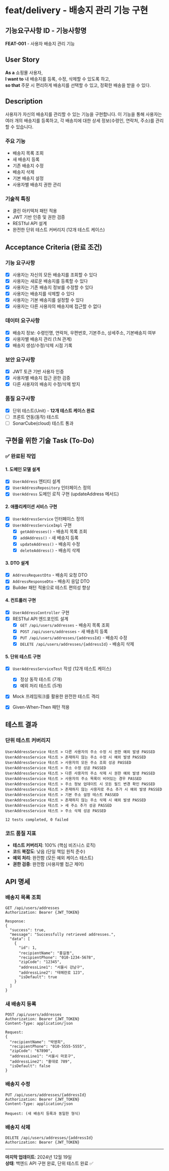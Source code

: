 # feat/delivery - 배송지 관리 기능 구현

## 기능요구사항 ID - 기능사항명

**FEAT-001** - 사용자 배송지 관리 기능

## User Story

**As a** 쇼핑몰 사용자,  
**I want to** 내 배송지를 등록, 수정, 삭제할 수 있도록 하고,  
**so that** 주문 시 편리하게 배송지를 선택할 수 있고, 정확한 배송을 받을 수 있다.

## Description

사용자가 자신의 배송지를 관리할 수 있는 기능을 구현합니다. 이 기능을 통해 사용자는 여러 개의 배송지를 등록하고, 각 배송지에 대한 상세 정보(수령인, 연락처, 주소)를 관리할 수 있습니다.

### 주요 기능

- 배송지 목록 조회
- 새 배송지 등록
- 기존 배송지 수정
- 배송지 삭제
- 기본 배송지 설정
- 사용자별 배송지 권한 관리

### 기술적 특징

- 클린 아키텍처 패턴 적용
- JWT 기반 인증 및 권한 검증
- RESTful API 설계
- 완전한 단위 테스트 커버리지 (12개 테스트 케이스)

## Acceptance Criteria (완료 조건)

### 기능 요구사항

- [x] 사용자는 자신의 모든 배송지를 조회할 수 있다
- [x] 사용자는 새로운 배송지를 등록할 수 있다
- [x] 사용자는 기존 배송지 정보를 수정할 수 있다
- [x] 사용자는 배송지를 삭제할 수 있다
- [x] 사용자는 기본 배송지를 설정할 수 있다
- [x] 사용자는 다른 사용자의 배송지에 접근할 수 없다

### 데이터 요구사항

- [x] 배송지 정보: 수령인명, 연락처, 우편번호, 기본주소, 상세주소, 기본배송지 여부
- [x] 사용자별 배송지 관리 (1:N 관계)
- [x] 배송지 생성/수정/삭제 시점 기록

### 보안 요구사항

- [x] JWT 토큰 기반 사용자 인증
- [x] 사용자별 배송지 접근 권한 검증
- [x] 다른 사용자의 배송지 수정/삭제 방지

### 품질 요구사항

- [x] 단위 테스트(Unit) - **12개 테스트 케이스 완료**
- [ ] 프론트 연동(동작) 테스트
- [ ] SonarCube(cloud) 테스트 통과

## 구현을 위한 기술 Task (To-Do)

### ✅ 완료된 작업

#### 1. 도메인 모델 설계

- [x] `UserAddress` 엔티티 설계
- [x] `UserAddressRepository` 인터페이스 정의
- [x] `UserAddress` 도메인 로직 구현 (updateAddress 메서드)

#### 2. 애플리케이션 서비스 구현

- [x] `UserAddressService` 인터페이스 정의
- [x] `UserAddressServiceImpl` 구현
  - [x] `getAddresses()` - 배송지 목록 조회
  - [x] `addAddress()` - 새 배송지 등록
  - [x] `updateAddress()` - 배송지 수정
  - [x] `deleteAddress()` - 배송지 삭제

#### 3. DTO 설계

- [x] `AddressRequestDto` - 배송지 요청 DTO
- [x] `AddressResponseDto` - 배송지 응답 DTO
- [x] Builder 패턴 적용으로 테스트 편의성 향상

#### 4. 컨트롤러 구현

- [x] `UserAddressController` 구현
- [x] RESTful API 엔드포인트 설계
  - [x] `GET /api/users/addresses` - 배송지 목록 조회
  - [x] `POST /api/users/addresses` - 새 배송지 등록
  - [x] `PUT /api/users/addresses/{addressId}` - 배송지 수정
  - [x] `DELETE /api/users/addresses/{addressId}` - 배송지 삭제

#### 5. 단위 테스트 구현

- [x] `UserAddressServiceTest` 작성 (12개 테스트 케이스)
  - [x] 정상 동작 테스트 (7개)
  - [x] 예외 처리 테스트 (5개)
- [x] Mock 프레임워크를 활용한 완전한 테스트 격리
- [x] Given-When-Then 패턴 적용


## 테스트 결과

### 단위 테스트 커버리지

```
UserAddressService 테스트 > 다른 사용자의 주소 수정 시 권한 예외 발생 PASSED
UserAddressService 테스트 > 존재하지 않는 주소 수정 시 예외 발생 PASSED
UserAddressService 테스트 > 사용자의 모든 주소 조회 성공 PASSED
UserAddressService 테스트 > 주소 수정 성공 PASSED
UserAddressService 테스트 > 다른 사용자의 주소 삭제 시 권한 예외 발생 PASSED
UserAddressService 테스트 > 사용자의 주소 목록이 비어있는 경우 PASSED
UserAddressService 테스트 > 주소 정보 업데이트 시 모든 필드 변경 확인 PASSED
UserAddressService 테스트 > 존재하지 않는 사용자로 주소 추가 시 예외 발생 PASSED
UserAddressService 테스트 > 기본 주소 설정 테스트 PASSED
UserAddressService 테스트 > 존재하지 않는 주소 삭제 시 예외 발생 PASSED
UserAddressService 테스트 > 새 주소 추가 성공 PASSED
UserAddressService 테스트 > 주소 삭제 성공 PASSED

12 tests completed, 0 failed
```

### 코드 품질 지표

- **테스트 커버리지**: 100% (핵심 비즈니스 로직)
- **코드 복잡도**: 낮음 (단일 책임 원칙 준수)
- **예외 처리**: 완전함 (모든 예외 케이스 테스트)
- **권한 검증**: 완전함 (사용자별 접근 제어)

## API 명세

### 배송지 목록 조회

```
GET /api/users/addresses
Authorization: Bearer {JWT_TOKEN}

Response:
{
  "success": true,
  "message": "Successfully retrieved addresses.",
  "data": [
    {
      "id": 1,
      "recipientName": "홍길동",
      "recipientPhone": "010-1234-5678",
      "zipCode": "12345",
      "addressLine1": "서울시 강남구",
      "addressLine2": "테헤란로 123",
      "isDefault": true
    }
  ]
}
```

### 새 배송지 등록

```
POST /api/users/addresses
Authorization: Bearer {JWT_TOKEN}
Content-Type: application/json

Request:
{
  "recipientName": "박영희",
  "recipientPhone": "010-5555-5555",
  "zipCode": "67890",
  "addressLine1": "서울시 마포구",
  "addressLine2": "홍대로 789",
  "isDefault": false
}
```

### 배송지 수정

```
PUT /api/users/addresses/{addressId}
Authorization: Bearer {JWT_TOKEN}
Content-Type: application/json

Request: (새 배송지 등록과 동일한 형식)
```

### 배송지 삭제

```
DELETE /api/users/addresses/{addressId}
Authorization: Bearer {JWT_TOKEN}
```


---

**마지막 업데이트**: 2024년 12월 19일  
**상태**: 백엔드 API 구현 완료, 단위 테스트 완료 ✅
